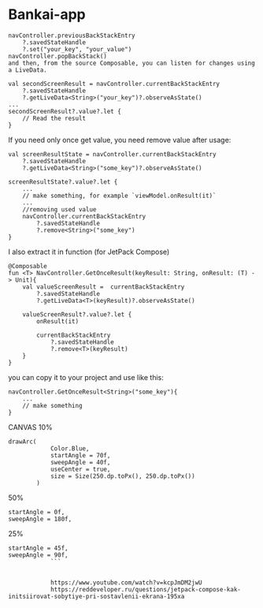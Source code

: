 # Bankai-app
```
navController.previousBackStackEntry
    ?.savedStateHandle
    ?.set("your_key", "your_value")
navController.popBackStack()
and then, from the source Composable, you can listen for changes using a LiveData.

val secondScreenResult = navController.currentBackStackEntry
    ?.savedStateHandle
    ?.getLiveData<String>("your_key")?.observeAsState()
...
secondScreenResult?.value?.let {
    // Read the result
}
```




If you need only once get value, you need remove value after usage:

```
val screenResultState = navController.currentBackStackEntry
    ?.savedStateHandle
    ?.getLiveData<String>("some_key")?.observeAsState()

screenResultState?.value?.let {
    ...
    // make something, for example `viewModel.onResult(it)`
    ...
    //removing used value
    navController.currentBackStackEntry
        ?.savedStateHandle
        ?.remove<String>("some_key")
}
```
I also extract it in function (for JetPack Compose)
```
@Composable
fun <T> NavController.GetOnceResult(keyResult: String, onResult: (T) -> Unit){
    val valueScreenResult =  currentBackStackEntry
        ?.savedStateHandle
        ?.getLiveData<T>(keyResult)?.observeAsState()

    valueScreenResult?.value?.let {
        onResult(it)
       
        currentBackStackEntry
            ?.savedStateHandle
            ?.remove<T>(keyResult)
    }
}
```
you can copy it to your project and use like this:
```
navController.GetOnceResult<String>("some_key"){
    ...
    // make something
}
```


CANVAS
10%
```
drawArc(
            Color.Blue,
            startAngle = 70f,
            sweepAngle = 40f,
            useCenter = true,
            size = Size(250.dp.toPx(), 250.dp.toPx())
        )
 ```
 50%
```
startAngle = 0f,
sweepAngle = 180f,
```

25%
```
startAngle = 45f,
sweepAngle = 90f,
            ```
            
            
            https://www.youtube.com/watch?v=kcpJmDM2jwU
            https://reddeveloper.ru/questions/jetpack-compose-kak-initsiirovat-sobytiye-pri-sostavlenii-ekrana-195xa
